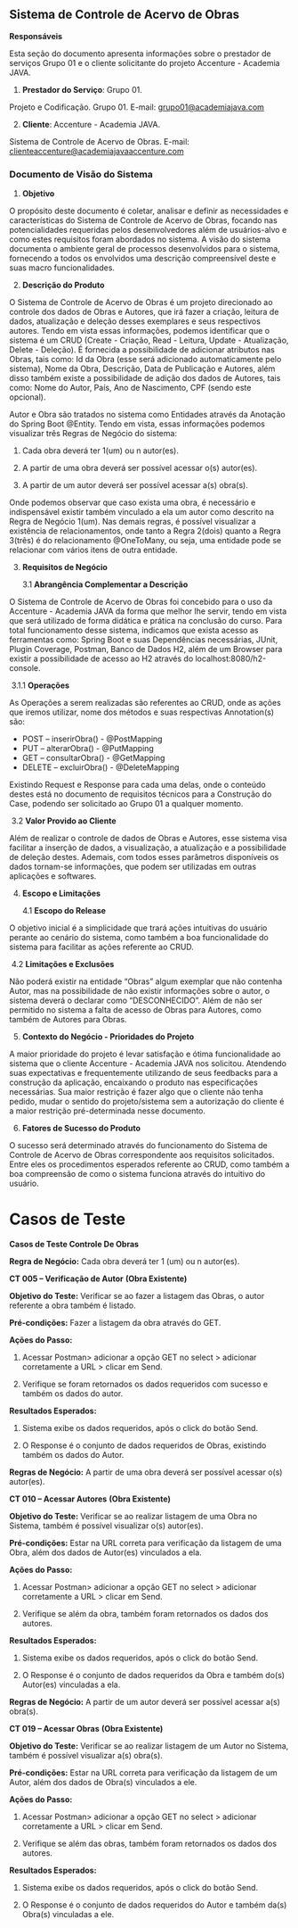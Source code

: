 ## **Sistema de Controle de Acervo de Obras** 

 

**Responsáveis** 

Esta seção do documento apresenta informações sobre o prestador de serviços Grupo 01 e o cliente solicitante do projeto Accenture - Academia JAVA. 

1. **Prestador do Serviço**: Grupo 01. 

Projeto e Codificação. Grupo 01. E-mail: grupo01@academiajava.com 

2. **Cliente**: Accenture - Academia JAVA. 

Sistema de Controle de Acervo de Obras. E-mail: clienteaccenture@academiajavaaccenture.com 

 

### **Documento de Visão do Sistema** 

1. **Objetivo** 

O propósito deste documento é coletar, analisar e definir as necessidades e características do Sistema de Controle de Acervo de Obras, focando nas potencialidades requeridas pelos desenvolvedores além de usuários-alvo e como estes requisitos foram abordados no sistema. A visão do sistema documenta o ambiente geral de processos desenvolvidos para o sistema, fornecendo a todos os envolvidos uma descrição compreensível deste e suas macro funcionalidades. 

 

2. **Descrição do Produto** 

O Sistema de Controle de Acervo de Obras é um projeto direcionado ao controle dos dados de Obras e Autores, que irá fazer a criação, leitura de dados, atualização e deleção desses exemplares e seus respectivos autores. Tendo em vista essas informações, podemos identificar que o sistema é um CRUD (Create - Criação, Read - Leitura, Update - Atualização, Delete - Deleção). É fornecida a possibilidade de adicionar atributos nas Obras, tais como: Id da Obra (esse será adicionado automaticamente pelo sistema), Nome da Obra, Descrição, Data de Publicação e Autores, além disso também existe a possibilidade de adição dos dados de Autores, tais como: Nome do Autor, País, Ano de Nascimento, CPF (sendo este opcional). 

Autor e Obra são tratados no sistema como Entidades através da Anotação do Spring Boot @Entity. Tendo em vista, essas informações podemos visualizar três Regras de Negócio do sistema: 

1) Cada obra deverá ter 1(um) ou n autor(es). 

2) A partir de uma obra deverá ser possível acessar o(s) autor(es). 

3) A partir de um autor deverá ser possível acessar a(s) obra(s). 

Onde podemos observar que caso exista uma obra, é necessário e indispensável existir também vinculado a ela um autor como descrito na Regra de Negócio 1(um). Nas demais regras, é possível visualizar a existência de relacionamentos, onde tanto a Regra 2(dois) quanto a Regra 3(três) é do relacionamento @OneToMany, ou seja, uma entidade pode se relacionar com vários itens de outra entidade. 

 

3. **Requisitos de Negócio** 

   3.1 **Abrangência Complementar a Descrição** 

O Sistema de Controle de Acervo de Obras foi concebido para o uso da Accenture - Academia JAVA da forma que melhor lhe servir, tendo em vista que será utilizado de forma didática e prática na conclusão do curso. Para total funcionamento desse sistema, indicamos que exista acesso as ferramentas como: Spring Boot e suas Dependências necessárias, JUnit, Plugin Coverage, Postman, Banco de Dados H2, além de um Browser para existir a possibilidade de acesso ao H2 através do localhost:8080/h2-console. 

​	3.1.1 **Operações** 

As Operações a serem realizadas são referentes ao CRUD, onde as ações que iremos utilizar, nome dos métodos e suas respectivas Annotation(s) são: 

- POST – inserirObra() - @PostMapping 
- PUT – alterarObra() - @PutMapping 
- GET – consultarObra() - @GetMapping 
- DELETE – excluirObra() - @DeleteMapping 

Existindo Request e Response para cada uma delas, onde o conteúdo destes está no documento de requisitos técnicos para a Construção do Case, podendo ser solicitado ao Grupo 01 a qualquer momento. 

​	3.2 **Valor Provido ao Cliente** 

Além de realizar o controle de dados de Obras e Autores, esse sistema visa facilitar a inserção de dados, a visualização, a atualização e a possibilidade de deleção destes. Ademais, com todos esses parâmetros disponíveis os dados tornam-se informações, que podem ser utilizadas em outras aplicações e softwares. 

 

4. **Escopo e Limitações** 

   4.1 **Escopo do Release** 

O objetivo inicial é a simplicidade que trará ações intuitivas do usuário perante ao cenário do sistema, como também a boa funcionalidade do sistema para facilitar as ações referente ao CRUD. 

​	4.2 **Limitações e Exclusões** 

Não poderá existir na entidade “Obras” algum exemplar que não contenha Autor, mas na possibilidade de não existir informações sobre o autor, o sistema deverá o declarar como “DESCONHECIDO”. Além de não ser permitido no sistema a falta de acesso de Obras para Autores, como também de Autores para Obras. 

 

5. **Contexto do Negócio - Prioridades do Projeto** 

A maior prioridade do projeto é levar satisfação e ótima funcionalidade ao sistema que o cliente Accenture - Academia JAVA nos solicitou. Atendendo suas expectativas e frequentemente utilizando de seus feedbacks para a construção da aplicação, encaixando o produto nas especificações necessárias. Sua maior restrição é fazer algo que o cliente não tenha pedido, mudar o sentido do projeto/sistema sem a autorização do cliente é a maior restrição pré-determinada nesse documento. 

 

6. **Fatores de Sucesso do Produto** 

O sucesso será determinado através do funcionamento do Sistema de Controle de Acervo de Obras correspondente aos requisitos solicitados. Entre eles os procedimentos esperados referente ao CRUD, como também a boa compreensão de como o sistema funciona através do intuitivo do usuário. 



# Casos de Teste

**Casos de Teste Controle De Obras** 

 

**Regra de Negócio:** Cada obra deverá ter 1 (um) ou n autor(es). 

 

**CT 005 – Verificação de Autor** **(Obra Existente)** 

**Objetivo do Teste:** Verificar se ao fazer a listagem das Obras, o autor referente a obra também é listado. 

**Pré-condições:** Fazer a listagem da obra através do GET. 

**Ações do Passo:** 

1. Acessar Postman> adicionar a opção GET no select > adicionar corretamente a URL > clicar em Send. 

1. Verifique se foram retornados os dados requeridos com sucesso e também os dados do autor.  

**Resultados Esperados:** 

1. Sistema exibe os dados requeridos, após o click do botão Send. 

1. O Response é o conjunto de dados requeridos de Obras, existindo também os dados do Autor. 

 

**Regras de Negócio:** A partir de uma obra deverá ser possível acessar o(s) autor(es). 

 

**CT 010 – Acessar Autores** **(Obra Existente)** 

**Objetivo do Teste:** Verificar se ao realizar listagem de uma Obra no Sistema, também é possível visualizar o(s) autor(es). 

**Pré-condições:** Estar na URL correta para verificação da listagem de uma Obra, além dos dados de Autor(es) vinculados a ela. 

**Ações do Passo:** 

1. Acessar Postman> adicionar a opção GET no select > adicionar corretamente a URL > clicar em Send. 

1. Verifique se além da obra, também foram retornados os dados dos autores.  

**Resultados Esperados:** 

1. Sistema exibe os dados requeridos, após o click do botão Send. 

1. O Response é o conjunto de dados requeridos da Obra e também do(s) Autor(es) vinculadas a ela. 

 

 

**Regras de Negócio:** A partir de um autor deverá ser possível acessar a(s) obra(s). 

 

**CT 019 – Acessar Obras** **(Obra Existente)** 

**Objetivo do Teste:** Verificar se ao realizar listagem de um Autor no Sistema, também é possível visualizar a(s) obra(s). 

**Pré-condições:** Estar na URL correta para verificação da listagem de um Autor, além dos dados de Obra(s) vinculados a ele. 

**Ações do Passo:** 

1. Acessar Postman> adicionar a opção GET no select > adicionar corretamente a URL > clicar em Send. 

1. Verifique se além das obras, também foram retornados os dados dos autores.  

**Resultados Esperados:** 

1. Sistema exibe os dados requeridos, após o click do botão Send. 

1. O Response é o conjunto de dados requeridos do Autor e também da(s) Obra(s) vinculadas a ele. 
